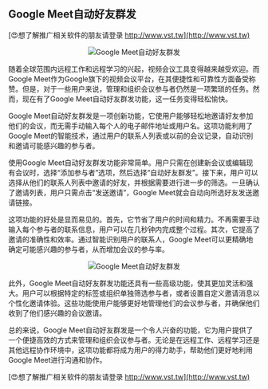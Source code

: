 ## **Google Meet自动好友群发**

[😍想了解推广相关软件的朋友请登录 http://www.vst.tw](http://www.vst.tw)

 <center><img src="https://vst.tw/MP4/tuiguang/png/3.png" alt="Google Meet自动好友群发"></center>

随着全球范围内远程工作和远程学习的兴起，视频会议工具变得越来越受欢迎。而Google Meet作为Google旗下的视频会议平台，在其便捷性和可靠性方面备受称赞。但是，对于一些用户来说，管理和组织会议参与者仍然是一项繁琐的任务。然而，现在有了Google Meet自动好友群发功能，这一任务变得轻松愉快。

Google Meet自动好友群发是一项创新功能，它使用户能够轻松地邀请好友参加他们的会议，而无需手动输入每个人的电子邮件地址或用户名。这项功能利用了Google Meet的智能技术，通过用户的联系人列表或以前的会议记录，自动识别和邀请可能感兴趣的参与者。

使用Google Meet自动好友群发功能非常简单。用户只需在创建新会议或编辑现有会议时，选择“添加参与者”选项，然后选择“自动好友群发”。接下来，用户可以选择从他们的联系人列表中邀请的好友，并根据需要进行进一步的筛选。一旦确认了邀请列表，用户只需点击“发送邀请”，Google Meet就会自动向所选好友发送邀请链接。

这项功能的好处是显而易见的。首先，它节省了用户的时间和精力。不再需要手动输入每个参与者的联系信息，用户可以在几秒钟内完成整个过程。其次，它提高了邀请的准确性和效率。通过智能识别用户的联系人，Google Meet可以更精确地确定可能感兴趣的参与者，从而增加会议的参与率。

 <center><img src="https://vst.tw/MP4/tuiguang/png/0.png" alt="Google Meet自动好友群发"></center>

此外，Google Meet自动好友群发功能还具有一些高级功能，使其更加灵活和强大。用户可以根据特定的标签或组织单独筛选参与者，或者设置自定义邀请消息以个性化邀请体验。这些功能使用户能够更好地管理他们的会议参与者，并确保他们收到了他们感兴趣的会议邀请。

总的来说，Google Meet自动好友群发是一个令人兴奋的功能，它为用户提供了一个便捷高效的方式来管理和组织会议参与者。无论是在远程工作、远程学习还是其他远程协作环境中，这项功能都将成为用户的得力助手，帮助他们更好地利用Google Meet进行沟通和协作。

[😍想了解推广相关软件的朋友请登录 http://www.vst.tw](http://www.vst.tw)



